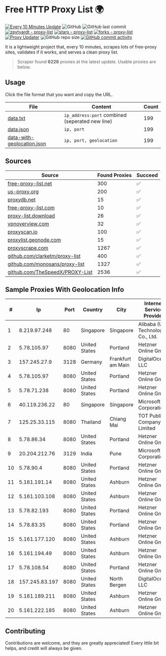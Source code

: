 
# Free HTTP Proxy List 🌍

[![Every 10 Minutes Update](https://github.com/mertguvencli/http-proxy-list/actions/workflows/main.yml/badge.svg?branch=main)](https://github.com/mertguvencli/http-proxy-list/actions/workflows/main.yml)
![GitHub](https://img.shields.io/github/license/mertguvencli/http-proxy-list)
![GitHub last commit](https://img.shields.io/github/last-commit/mertguvencli/http-proxy-list)
[![zevtyardt - proxy-list](https://img.shields.io/static/v1?label=zevtyardt&message=proxy-list&color=blue&logo=github)](https://github.com/zevtyardt/proxy-list "Go to GitHub repo")
[![stars - proxy-list](https://img.shields.io/github/stars/zevtyardt/proxy-list?style=social)](https://github.com/zevtyardt/proxy-list)
[![forks - proxy-list](https://img.shields.io/github/forks/zevtyardt/proxy-list?style=social)](https://github.com/zevtyardt/proxy-list)
[![Proxy Updater](https://github.com/zevtyardt/proxy-list/workflows/Proxy%20Updater/badge.svg)](https://github.com/zevtyardt/proxy-list/actions?query=workflow:"Proxy+Updater")
![GitHub repo size](https://img.shields.io/github/repo-size/zevtyardt/proxy-list)
[![GitHub commit activity](https://img.shields.io/github/commit-activity/m/zevtyardt/proxy-list?logo=commits)](https://github.com/zevtyardt/proxy-list/commits/main)

It is a lightweight project that, every 10 minutes, scrapes lots of free-proxy sites, validates if it works, and serves a clean proxy list.

> Scraper found **6228** proxies at the latest update. Usable proxies are below.

## Usage

Click the file format that you want and copy the URL.

|File|Content|Count|
|----|-------|-----|
|[data.txt](https://raw.githubusercontent.com/mertguvencli/http-proxy-list/main/proxy-list/data.txt)|`ip_address:port` combined (seperated new line)|199|
|[data.json](https://raw.githubusercontent.com/mertguvencli/http-proxy-list/main/proxy-list/data.json)|`ip, port`|199|
|[data-with-geolocation.json](https://raw.githubusercontent.com/mertguvencli/http-proxy-list/main/proxy-list/data-with-geolocation.json)|`ip, port, geolocation`|199|

## Sources

|Source|Found Proxies|Succeed|
|------|-------------|-------|
|[free-proxy-list.net](https://free-proxy-list.net)|300|✅|
|[us-proxy.org](https://www.us-proxy.org)|200|✅|
|[proxydb.net](http://proxydb.net)|15|✅|
|[free-proxy-list.com](https://free-proxy-list.com/?page=&port=&type%5B%5D=http&type%5B%5D=https&up_time=0&search=Search)|10|✅|
|[proxy-list.download](https://www.proxy-list.download/HTTP)|26|✅|
|[vpnoverview.com](https://vpnoverview.com/privacy/anonymous-browsing/free-proxy-servers)|32|✅|
|[proxyscan.io](https://www.proxyscan.io)|100|✅|
|[proxylist.geonode.com](https://proxylist.geonode.com/api/proxy-list?limit=300&page=1&sort_by=lastChecked&sort_type=desc&protocols=http,https)|15|✅|
|[proxyscrape.com](https://api.proxyscrape.com/v2/?request=displayproxies&protocol=http&timeout=10000&country=all&ssl=all&anonymity=all)|1267|✅|
|[github.com/clarketm/proxy-list](https://raw.githubusercontent.com/clarketm/proxy-list/master/proxy-list-raw.txt)|400|✅|
|[github.com/monosans/proxy-list](https://raw.githubusercontent.com/monosans/proxy-list/main/proxies/http.txt)|1327|✅|
|[github.com/TheSpeedX/PROXY-List](https://raw.githubusercontent.com/TheSpeedX/PROXY-List/master/http.txt)|2536|✅|


## Sample Proxies With Geolocation Info

|#|Ip|Port|Country|City|Internet Service Provider|
|-|--|----|-------|----|-------------------------|
|1|8.219.97.248|80|Singapore|Singapore|Alibaba (US) Technology Co., Ltd.|
|2|5.78.105.97|8080|United States|Portland|Hetzner Online GmbH|
|3|157.245.27.9|3128|Germany|Frankfurt am Main|DigitalOcean, LLC|
|4|5.78.105.97|8080|United States|Portland|Hetzner Online GmbH|
|5|5.78.71.238|8080|United States|Portland|Hetzner Online GmbH|
|6|40.119.236.22|80|Singapore|Singapore|Microsoft Corporation|
|7|125.25.33.115|8080|Thailand|Chiang Mai|TOT Public Company Limited|
|8|5.78.86.34|8080|United States|Portland|Hetzner Online GmbH|
|9|20.204.212.76|3129|India|Pune|Microsoft Corporation|
|10|5.78.90.4|8080|United States|Portland|Hetzner Online GmbH|
|11|5.161.191.14|8080|United States|Ashburn|Hetzner Online GmbH|
|12|5.161.103.108|8080|United States|Ashburn|Hetzner Online GmbH|
|13|5.78.82.193|8080|United States|Portland|Hetzner Online GmbH|
|14|5.78.83.35|8080|United States|Portland|Hetzner Online GmbH|
|15|5.161.177.120|8080|United States|Ashburn|Hetzner Online GmbH|
|16|5.161.194.49|8080|United States|Ashburn|Hetzner Online GmbH|
|17|5.78.108.54|8080|United States|Portland|Hetzner Online GmbH|
|18|157.245.83.197|8080|United States|North Bergen|DigitalOcean, LLC|
|19|5.161.189.211|8080|United States|Ashburn|Hetzner Online GmbH|
|20|5.161.222.185|8080|United States|Ashburn|Hetzner Online GmbH|



## Contributing

Contributions are welcome, and they are greatly appreciated! Every
little bit helps, and credit will always be given.

